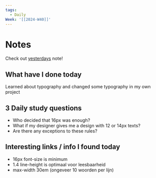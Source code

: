 ```yaml
---
tags:
  - Daily
Week: '[[2024-W40]]'
---
```

# Notes
Check out [yesterdays](2024-10-01) note!
## What have I done today
Learned about typography and changed some typography in my own project
## 3 Daily study questions
- Who decided that 16px was enough?
- What if my designer gives me a design with 12 or 14px texts?
- Are there any exceptions to these rules?

## Interesting links / info I found today
- 16px font-size is minimum
- 1.4 line-height is optimaal voor leesbaarheid
- max-width 30em (ongeveer 10 woorden per lijn)
